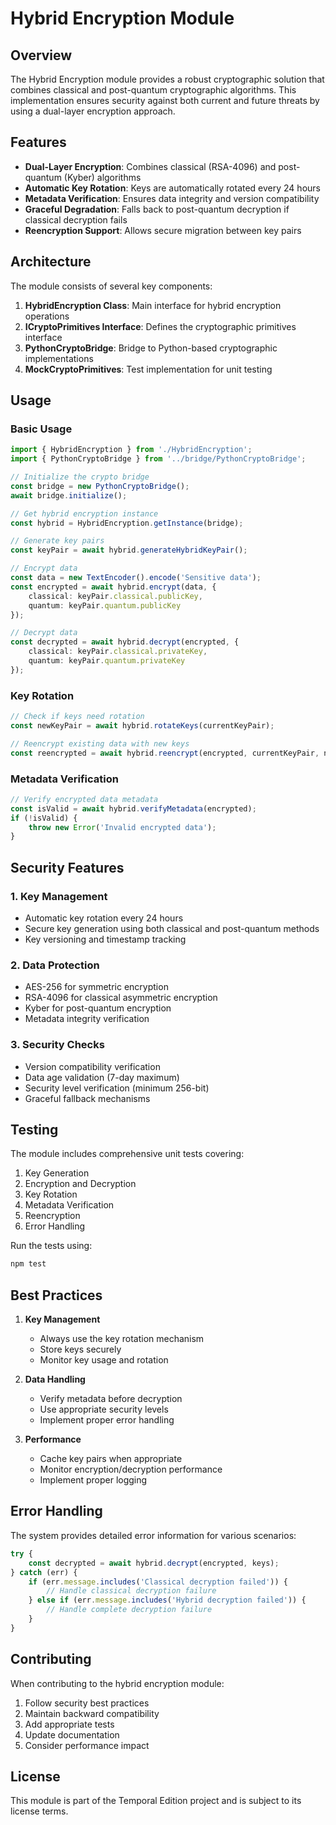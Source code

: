 # Hybrid Encryption Module

## Overview

The Hybrid Encryption module provides a robust cryptographic solution that combines classical and post-quantum cryptographic algorithms. This implementation ensures security against both current and future threats by using a dual-layer encryption approach.

## Features

- **Dual-Layer Encryption**: Combines classical (RSA-4096) and post-quantum (Kyber) algorithms
- **Automatic Key Rotation**: Keys are automatically rotated every 24 hours
- **Metadata Verification**: Ensures data integrity and version compatibility
- **Graceful Degradation**: Falls back to post-quantum decryption if classical decryption fails
- **Reencryption Support**: Allows secure migration between key pairs

## Architecture

The module consists of several key components:

1. **HybridEncryption Class**: Main interface for hybrid encryption operations
2. **ICryptoPrimitives Interface**: Defines the cryptographic primitives interface
3. **PythonCryptoBridge**: Bridge to Python-based cryptographic implementations
4. **MockCryptoPrimitives**: Test implementation for unit testing

## Usage

### Basic Usage

```typescript
import { HybridEncryption } from './HybridEncryption';
import { PythonCryptoBridge } from '../bridge/PythonCryptoBridge';

// Initialize the crypto bridge
const bridge = new PythonCryptoBridge();
await bridge.initialize();

// Get hybrid encryption instance
const hybrid = HybridEncryption.getInstance(bridge);

// Generate key pairs
const keyPair = await hybrid.generateHybridKeyPair();

// Encrypt data
const data = new TextEncoder().encode('Sensitive data');
const encrypted = await hybrid.encrypt(data, {
    classical: keyPair.classical.publicKey,
    quantum: keyPair.quantum.publicKey
});

// Decrypt data
const decrypted = await hybrid.decrypt(encrypted, {
    classical: keyPair.classical.privateKey,
    quantum: keyPair.quantum.privateKey
});
```

### Key Rotation

```typescript
// Check if keys need rotation
const newKeyPair = await hybrid.rotateKeys(currentKeyPair);

// Reencrypt existing data with new keys
const reencrypted = await hybrid.reencrypt(encrypted, currentKeyPair, newKeyPair);
```

### Metadata Verification

```typescript
// Verify encrypted data metadata
const isValid = await hybrid.verifyMetadata(encrypted);
if (!isValid) {
    throw new Error('Invalid encrypted data');
}
```

## Security Features

### 1. Key Management
- Automatic key rotation every 24 hours
- Secure key generation using both classical and post-quantum methods
- Key versioning and timestamp tracking

### 2. Data Protection
- AES-256 for symmetric encryption
- RSA-4096 for classical asymmetric encryption
- Kyber for post-quantum encryption
- Metadata integrity verification

### 3. Security Checks
- Version compatibility verification
- Data age validation (7-day maximum)
- Security level verification (minimum 256-bit)
- Graceful fallback mechanisms

## Testing

The module includes comprehensive unit tests covering:

1. Key Generation
2. Encryption and Decryption
3. Key Rotation
4. Metadata Verification
5. Reencryption
6. Error Handling

Run the tests using:

```bash
npm test
```

## Best Practices

1. **Key Management**
   - Always use the key rotation mechanism
   - Store keys securely
   - Monitor key usage and rotation

2. **Data Handling**
   - Verify metadata before decryption
   - Use appropriate security levels
   - Implement proper error handling

3. **Performance**
   - Cache key pairs when appropriate
   - Monitor encryption/decryption performance
   - Implement proper logging

## Error Handling

The system provides detailed error information for various scenarios:

```typescript
try {
    const decrypted = await hybrid.decrypt(encrypted, keys);
} catch (err) {
    if (err.message.includes('Classical decryption failed')) {
        // Handle classical decryption failure
    } else if (err.message.includes('Hybrid decryption failed')) {
        // Handle complete decryption failure
    }
}
```

## Contributing

When contributing to the hybrid encryption module:

1. Follow security best practices
2. Maintain backward compatibility
3. Add appropriate tests
4. Update documentation
5. Consider performance impact

## License

This module is part of the Temporal Edition project and is subject to its license terms. 